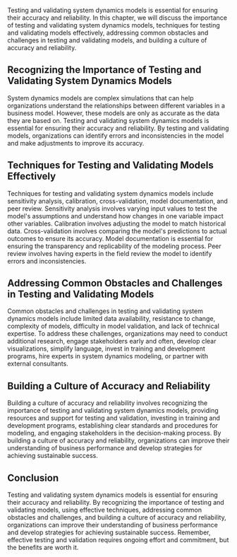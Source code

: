 
Testing and validating system dynamics models is essential for ensuring their accuracy and reliability. In this chapter, we will discuss the importance of testing and validating system dynamics models, techniques for testing and validating models effectively, addressing common obstacles and challenges in testing and validating models, and building a culture of accuracy and reliability.

Recognizing the Importance of Testing and Validating System Dynamics Models
---------------------------------------------------------------------------

System dynamics models are complex simulations that can help organizations understand the relationships between different variables in a business model. However, these models are only as accurate as the data they are based on. Testing and validating system dynamics models is essential for ensuring their accuracy and reliability. By testing and validating models, organizations can identify errors and inconsistencies in the model and make adjustments to improve its accuracy.

Techniques for Testing and Validating Models Effectively
--------------------------------------------------------

Techniques for testing and validating system dynamics models include sensitivity analysis, calibration, cross-validation, model documentation, and peer review. Sensitivity analysis involves varying input values to test the model's assumptions and understand how changes in one variable impact other variables. Calibration involves adjusting the model to match historical data. Cross-validation involves comparing the model's predictions to actual outcomes to ensure its accuracy. Model documentation is essential for ensuring the transparency and replicability of the modeling process. Peer review involves having experts in the field review the model to identify errors and inconsistencies.

Addressing Common Obstacles and Challenges in Testing and Validating Models
---------------------------------------------------------------------------

Common obstacles and challenges in testing and validating system dynamics models include limited data availability, resistance to change, complexity of models, difficulty in model validation, and lack of technical expertise. To address these challenges, organizations may need to conduct additional research, engage stakeholders early and often, develop clear visualizations, simplify language, invest in training and development programs, hire experts in system dynamics modeling, or partner with external consultants.

Building a Culture of Accuracy and Reliability
----------------------------------------------

Building a culture of accuracy and reliability involves recognizing the importance of testing and validating system dynamics models, providing resources and support for testing and validation, investing in training and development programs, establishing clear standards and procedures for modeling, and engaging stakeholders in the decision-making process. By building a culture of accuracy and reliability, organizations can improve their understanding of business performance and develop strategies for achieving sustainable success.

Conclusion
----------

Testing and validating system dynamics models is essential for ensuring their accuracy and reliability. By recognizing the importance of testing and validating models, using effective techniques, addressing common obstacles and challenges, and building a culture of accuracy and reliability, organizations can improve their understanding of business performance and develop strategies for achieving sustainable success. Remember, effective testing and validation requires ongoing effort and commitment, but the benefits are worth it.

